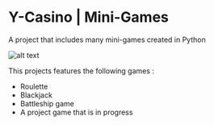 # Y-Casino | Mini-Games
A project that includes many mini-games created in Python

![alt text](https://media.istockphoto.com/photos/the-croupier-holds-a-roulette-ball-in-a-casino-in-his-hand-picture-id1158005632?k=6&m=1158005632&s=612x612&w=0&h=tUB1pWZ-gDkExlp70uK5zek8tHjtVuf8bMlCAIsarV8=)

This projects features the following games :
- Roulette
- Blackjack
- Battleship game
- A project game that is in progress
